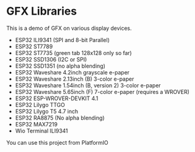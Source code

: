# GFX Libraries

This is a demo of GFX on various display devices.

- ESP32 ILI9341 (SPI and 8-bit Parallel)
- ESP32 ST7789
- ESP32 ST7735 (green tab 128x128 only so far)
- ESP32 SSD1306 (I2C or SPI)
- ESP32 SSD1351 (no alpha blending)
- ESP32 Waveshare 4.2inch grayscale e-paper
- ESP32 Waveshare 2.13inch (B) 3-color e-paper
- ESP32 Waveshare 1.54inch (B, version 2) 3-color e-paper
- ESP32 Waveshare 5.65inch (F) 7-color e-paper (requires a WROVER)
- ESP32 ESP-WROVER-DEVKIT 4.1
- ESP32 Lilygo TTGO
- ESP32 Lilygo T5 4.7 inch
- ESP32 RA8875 (No alpha blending)
- ESP32 MAX7219
- Wio Terminal ILI9341

You can use this project from PlatformIO
